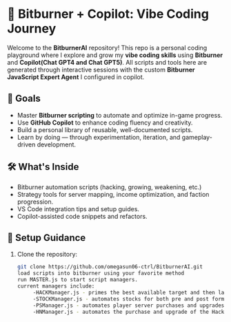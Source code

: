 # 🧠 Bitburner + Copilot: Vibe Coding Journey

Welcome to the **BitburnerAI** repository! This repo is a personal coding playground where I explore and grow my **vibe coding skills** using **Bitburner** and **Copilot(Chat GPT4 and Chat GPT5)**. All scripts and tools here are generated through interactive sessions with the custom **Bitburner JavaScript Expert Agent** I configured in copilot.

## 🎯 Goals

- Master **Bitburner scripting** to automate and optimize in-game progress.
- Use **GitHub Copilot** to enhance coding fluency and creativity.
- Build a personal library of reusable, well-documented scripts.
- Learn by doing — through experimentation, iteration, and gameplay-driven development.

## 🛠️ What's Inside

- Bitburner automation scripts (hacking, growing, weakening, etc.)
- Strategy tools for server mapping, income optimization, and faction progression.
- VS Code integration tips and setup guides.
- Copilot-assisted code snippets and refactors.

## 🚀 Setup Guidance

1. Clone the repository:
   ```bash
   git clone https://github.com/omegasun06-ctrl/BitburnerAI.git
   load scripts into bitburner using your favorite method
   run MASTER.js to start script managers.
   current managers include: 
        -HACKManager.js - primes the best available target and then launches grow, weaken, and hack batches on the target onced primed from home and player servers. non player servers act as support servers and grow/weaken to help offset hacks. Also handles launching worm on servers to root as they become accessible and copies all needed scripts.
        -STOCKManager.js - automates stocks for both pre and post formula use. post formula is much more accurate. requires WSE APIs to work.
        -PSManager.js - automates player server purchases and upgrades. upgrades player servers as money is available
        -HNManager.js - automates the purchase and upgrade of the HackNet based on time to repay the upgrade. works best with formulas.exe unlocked but aproximates prior.